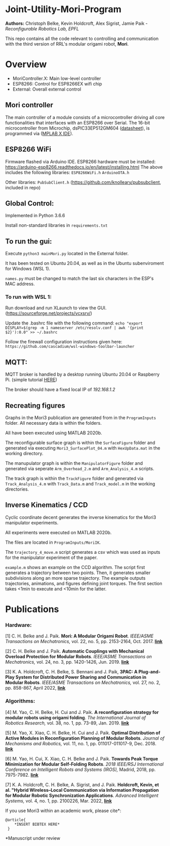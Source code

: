 # Joint-Utility-Mori-Program

**Authors:** Christoph Belke, Kevin Holdcroft, Alex Sigrist, Jamie Paik - *Reconfigurable Robotics Lab, EPFL*

This repo contains all the code relevant to controlling and communication with the third version of RRL's modular origami robot, **Mori**.


# Overview
 - MoriController.X: Main low-level controller
 - ESP8266: Control for ESP8266EX wifi chip
 - External: Overall external control

 ## Mori controller
The main controller of a module consists of a microcontroller driving all core functionalities that interfaces with an ESP8266 over Serial. The 16-bit microcontroller from Microchip, dsPIC33EP512GM604 ([datasheet](http://ww1.microchip.com/downloads/en/DeviceDoc/70000689d.pdf)), is programmed via ([MPLAB X IDE](https://www.microchip.com/mplab/mplab-x-ide)).

 ## ESP8266 WiFi
Firmware flashed via Arduino IDE. ESP8266 hardware must be installed: https://arduino-esp8266.readthedocs.io/en/latest/installing.html
The above includes the following libraries:
`ESP8266WiFi.h`
`ArduinoOTA.h`

Other libraries:
`PubSubClient.h` (https://github.com/knolleary/pubsubclient, included in repo)

 ## Global Control:
Implemented in Python 3.6.6

Install non-standard libraries in `requirements.txt`

## To run the gui:
Execute `python3 mainMori.py` located in the External folder.

It has been tested on Ubuntu 20.04, as well as in the Ubuntu subenviroment for Windows (WSL 1). 

`names.py` must be changed to match the last six characters in the ESP's MAC address.

### To run with WSL 1:
Run download and run XLaunch to view the GUI. (https://sourceforge.net/projects/vcxsrv/)

Update the .bashrc file with the following command:
`echo "export DISPLAY=$(grep -m 1 nameserver /etc/resolv.conf | awk '{print $2}'):0.0" >> ~/.bashrc`

Follow the firewall configuration instructions given here:
`https://github.com/cascadium/wsl-windows-toolbar-launcher`

 ## MQTT:
 MQTT broker is handled by a desktop running Ubuntu 20.04 or Raspberry Pi.
 (simple tutorial [HERE](https://randomnerdtutorials.com/how-to-install-mosquitto-broker-on-raspberry-pi/))

 The broker should have a fixed local IP of *192.168.1.2*

## Recreating figures
Graphs in the Mori3 publication are generated from in the `ProgramInputs` folder. All necessary data is within the folders.
 
All have been executed using MATLAB 2020b.

The reconfigurable surface graph is within the `SurfaceFigure` folder and generated via executing `Mori3_SurfacePlot_04.m` with `HexUpData.mat` in the working directory.

The manupulator graph is within the `ManipulatorFigure` folder and generated via seperate `Arm_Overhead_2.m` and `Arm_Analysis_4.m` scripts.

The track graph is within the `TrackFigure` folder and generated via `Track_Analysis_4.m` with `Track_Data.m` and `Track_model.m` in the working directories.

## Inverse Kinematics / CCD
Cyclic coordinate decent generates the inverse kinematics for the Mori3 manipulator experiments.

All experiments were executed on MATLAB 2020b.

The files are located in `ProgramInputs/MoriIK`.

The `trajectory_4_move.m` script generates a csv which was used as inputs for the manipulator experiment of the paper. 

`example.m` shows an example on the CCD algorithm. The script first generates a trajectory between two points. Then, it generates smaller subdivisions along an more sparse trajectory. The example outputs trajectories, animations, and figures defining joint torques. The first section takes <1min to execute and <10min for the latter.


# Publications

### Hardware:
[1] C. H. Belke and J. Paik. **Mori: A Modular Origami Robot**. *IEEE/ASME Transactions on Mechatronics,* vol. 22, no. 5, pp. 2153-2164, Oct. 2017. **[link](https://doi.org/10.1109/TMECH.2017.2697310)**

[2] C. H. Belke and J. Paik. **Automatic Couplings with Mechanical Overload Protection for Modular Robots**. *IEEE/ASME Transactions on Mechatronics,* vol. 24, no. 3, pp. 1420-1426, Jun. 2019. **[link](https://doi.org/10.1109/TMECH.2019.2907802)**

[3] K. A. Holdcroft, C. H. Belke, S. Bennani and J. Paik, **3PAC: A Plug-and-Play System for Distributed Power Sharing and Communication in Modular Robots**. *IEEE/ASME Transactions on Mechatronics,* vol. 27, no. 2, pp. 858-867, April 2022, **[link](https://doi.org/10.1109/TMECH.2021.3073538)**


### Algorithms:
[4] M. Yao, C. H. Belke, H. Cui and J. Paik. **A reconfiguration strategy for modular robots using origami folding**. *The International Journal of Robotics Research,* vol. 38, no. 1, pp. 73-89, Jan. 2019. **[link](https://doi.org/10.1177%2F0278364918815757)**

[5] M. Yao, X. Xiao, C. H. Belke, H. Cui and J. Paik. **Optimal Distribution of Active Modules in Reconfiguration Planning of Modular Robots**. *Journal of Mechanisms and Robotics,* vol. 11, no. 1, pp. 011017-011017-9, Dec. 2018. **[link](https://doi.org/10.1177%2F0278364918815757)**

[6] M. Yao, H. Cui, X. Xiao, C. H. Belke and J. Paik. **Towards Peak Torque Minimization for Modular Self-Folding Robots**. *2018 IEEE/RSJ International Conference on Intelligent Robots and Systems (IROS),* Madrid, 2018, pp. 7975-7982. **[link](https://doi.org/10.1109/IROS.2018.8593648)**

[7] K. A. Holdcroft, C. H. Belke, A. Sigrist, and J. Paik. **Holdcroft, Kevin, et al. "Hybrid Wireless–Local Communication via Information Propagation for Modular Robotic Synchronization Applications**. *Advanced Intelligent Systems,* vol. 4, no. 1, pp. 2100226, Mar. 2022, **[link](https://doi.org/10.1002/aisy.202100226)**


If you use Mori3 within an academic work, please cite\*:

    @article{
    	*INSERT BIBTEX HERE*
     }

\*Manuscript under review
